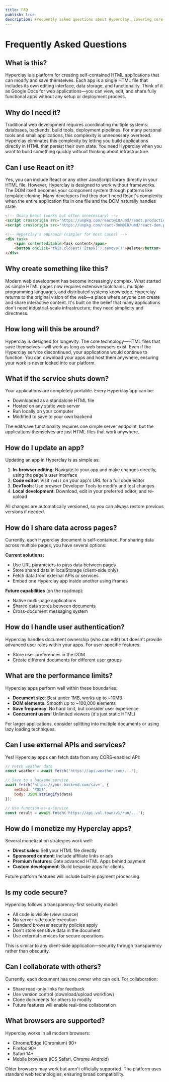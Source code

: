 ```yaml
---
title: FAQ
publish: true
description: Frequently asked questions about Hyperclay, covering core concepts, capabilities, and common use cases
---
```


# Frequently Asked Questions

## What is this?

Hyperclay is a platform for creating self-contained HTML applications that can modify and save themselves. Each app is a single HTML file that includes its own editing interface, data storage, and functionality. Think of it as Google Docs for web applications—you can view, edit, and share fully functional apps without any setup or deployment process.

## Why do I need it?

Traditional web development requires coordinating multiple systems: databases, backends, build tools, deployment pipelines. For many personal tools and small applications, this complexity is unnecessary overhead. Hyperclay eliminates this complexity by letting you build applications directly in HTML that persist their own state. You need Hyperclay when you want to build something quickly without thinking about infrastructure.

## Can I use React on it?

Yes, you can include React or any other JavaScript library directly in your HTML file. However, Hyperclay is designed to work without frameworks. The DOM itself becomes your component system through patterns like template-cloning. Many developers find they don't need React's complexity when the entire application fits in one file and the DOM naturally handles state.

```html
<!-- Using React (works but often unnecessary) -->
<script crossorigin src="https://unpkg.com/react@18/umd/react.production.min.js"></script>
<script crossorigin src="https://unpkg.com/react-dom@18/umd/react-dom.production.min.js"></script>

<!-- Hyperclay's approach (simpler for most cases) -->
<div task>
	<span contenteditable>Task content</span>
	<button onclick="this.closest('[task]').remove()">Delete</button>
</div>
```

## Why create something like this?

Modern web development has become increasingly complex. What started as simple HTML pages now requires extensive toolchains, multiple programming languages, and distributed systems knowledge. Hyperclay returns to the original vision of the web—a place where anyone can create and share interactive content. It's built on the belief that many applications don't need industrial-scale infrastructure; they need simplicity and directness.

## How long will this be around?

Hyperclay is designed for longevity. The core technology—HTML files that save themselves—will work as long as web browsers exist. Even if the Hyperclay service discontinued, your applications would continue to function. You can download your apps and host them anywhere, ensuring your work is never locked into our platform.

## What if the service shuts down?

Your applications are completely portable. Every Hyperclay app can be:
- Downloaded as a standalone HTML file
- Hosted on any static web server
- Run locally on your computer
- Modified to save to your own backend

The edit/save functionality requires one simple server endpoint, but the applications themselves are just HTML files that work anywhere.

## How do I update an app?

Updating an app in Hyperclay is as simple as:

1. **In-browser editing**: Navigate to your app and make changes directly, using the page's user interface
2. **Code editor**: Visit `/edit` on your app's URL for a full code editor
3. **DevTools**: Use browser Developer Tools to modify and test changes
4. **Local development**: Download, edit in your preferred editor, and re-upload

All changes are automatically versioned, so you can always restore previous versions if needed.

## How do I share data across pages?

Currently, each Hyperclay document is self-contained. For sharing data across multiple pages, you have several options:

**Current solutions:**
- Use URL parameters to pass data between pages
- Store shared data in localStorage (client-side only)
- Fetch data from external APIs or services
- Embed one Hyperclay app inside another using iframes

**Future capabilities** (on the roadmap):
- Native multi-page applications
- Shared data stores between documents
- Cross-document messaging system

## How do I handle user authentication?

Hyperclay handles document ownership (who can edit) but doesn't provide advanced user roles  within your apps. For user-specific features:

- Store user preferences in the DOM
- Create different documents for different user groups

## What are the performance limits?

Hyperclay apps perform well within these boundaries:

- **Document size**: Best under 1MB, works up to ~10MB
- **DOM elements**: Smooth up to ~100,000 elements
- **Save frequency**: No hard limit, but consider user experience
- **Concurrent users**: Unlimited viewers (it's just static HTML)

For larger applications, consider splitting into multiple documents or using lazy loading techniques.

## Can I use external APIs and services?

Yes! Hyperclay apps can fetch data from any CORS-enabled API:

```javascript
// Fetch weather data
const weather = await fetch('https://api.weather.com/...');

// Save to a backend service
await fetch('https://your-backend.com/save', {
	method: 'POST',
	body: JSON.stringify(data)
});

// Use function-as-a-service
const result = await fetch('https://api.val.town/v1/run/...');
```

## How do I monetize my Hyperclay apps?

Several monetization strategies work well:

- **Direct sales**: Sell your HTML file directly
- **Sponsored content**: Include affiliate links or ads
- **Premium features**: Gate advanced HTML Apps behind payment
- **Custom development**: Build bespoke apps for clients

Future platform features will include built-in payment processing.

## Is my code secure?

Hyperclay follows a transparency-first security model:

- All code is visible (view source)
- No server-side code execution
- Standard browser security policies apply
- Don't store sensitive data in the document
- Use external services for secure operations

This is similar to any client-side application—security through transparency rather than obscurity.

## Can I collaborate with others?

Currently, each document has one owner who can edit. For collaboration:

- Share read-only links for feedback
- Use version control (download/upload workflow)
- Clone documents for others to modify
- Future features will enable real-time collaboration

## What browsers are supported?

Hyperclay works in all modern browsers:
- Chrome/Edge (Chromium) 90+
- Firefox 90+
- Safari 14+
- Mobile browsers (iOS Safari, Chrome Android)

Older browsers may work but aren't officially supported. The platform uses standard web technologies, ensuring broad compatibility.